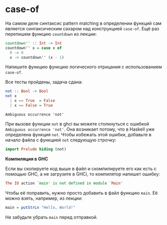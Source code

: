 # case-of

На самом деле синтаксис pattern matching в определении функций сам является синтаксическим сахаром над конструкцией `case-of`. Ещё раз перепишем функцию `countdown` из лекции:

```hs
countdown'' :: Int -> Int
countdown'' x = case x of
  0 -> 0
  x -> countdown'' (x - 1)
```

Напишите функцию функцию логического отрицания с использованием `case-of`.

Все тесты пройдены, задача сдана:
```hs
not :: Bool -> Bool
not x
  | x == True  = False
  | x == False = True
```

`Ambiguous occurrence 'not'`

При вызове функции `not` в ghci вы можете столкнуться с ошибкой `Ambiguous occurrence 'not'`. Она возникает потому, что в Haskell уже определена функция `not`. Чтобы избежать этой ошибки, добавьте в начало файла с функцией `not` следующую строчку:

```hs
import Prelude hiding (not)
```

**Компиляция в GHC**

Если вы скопируете код выше в файл и скомпилируете его как есть с помощью GHC, а не загрузите в GHCi, то компилятор напишет ошибку:

```hs
The IO action `main' is not defined in module `Main'
```

Чтобы её поправить, нужно просто добавить в файл функцию `main`. Её можно взять, например, из лекции:

```hs
main = putStrLn "Hello, World!"
```

Не забудьте убрать `main` перед отправкой.

